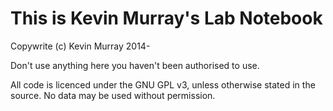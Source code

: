 This is Kevin Murray's Lab Notebook
===================================

Copywrite (c) Kevin Murray 2014-

Don't use anything here you haven't been authorised to use.

All code is licenced under the GNU GPL v3, unless otherwise stated in the source.
No data may be used without permission.
